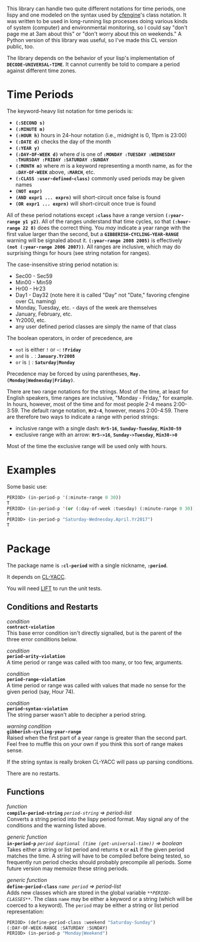 This library can handle two quite different notations for time
periods, one lispy and one modeled on the syntax used by
[cfengine](http://www.cfengine.org/)'s class notation.  It was written
to be used in long-running lisp processes doing various kinds of
system (computer) and environmental monitoring, so I could say "don't
page me at 3am about this" or "don't worry about this on weekends."  A
Python version of this library was useful, so I've made this CL
version public, too.

The library depends on the behavior of your lisp's implementation of
**`DECODE-UNIVERSAL-TIME`**.  It cannot currently be told to compare a
period against different time zones.

# Time Periods

The keyword-heavy list notation for time periods is:

 - **`(:SECOND s)`**
 - **`(:MINUTE m)`**
 - **`(:HOUR h)`** hours in 24-hour notation (i.e., midnight is 0, 11pm is 23:00)
 - **`(:DATE d)`** checks the day of the month
 - **`(:YEAR y)`**
 - **`(:DAY-OF-WEEK d)`** where *d* is one of **`:MONDAY :TUESDAY :WEDNESDAY :THURSDAY :FRIDAY :SATURDAY :SUNDAY`**
 - **`(:MONTH m)`** where *m* is a keyword representing a month name, as for the **`:DAY-OF-WEEK`** above, **`:MARCH`**, etc.
 - **`(:CLASS :user-defined-class)`** commonly used periods may be given names
 - **`(NOT expr)`**
 - **`(AND expr1 ... exprn)`** will short-circuit once false is found
 - **`(OR expr1 ... exprn)`** will short-circuit once true is found

All of these period notations except **`:class`** have a range version
**`(:year-range y1 y2)`**.  All of the ranges understand that time
cycles, so that **`(:hour-range 22 8)`** does the correct thing.  You
*may* indicate a year range with the first value larger than the
second, but a **`GIBBERISH-CYCLING-YEAR-RANGE`** warning will be
signaled about it.  **`(:year-range 2008 2005)`** is effectively
**`(not (:year-range 2006 2007))`**.  All ranges are inclusive, which
may do surprising things for hours (see string notation for ranges).

The case-insensitive string period notation is:

 - Sec00 - Sec59
 - Min00 - Min59
 - Hr00 - Hr23
 - Day1 - Day32  (note here it is called "Day" not "Date," favoring cfengine over CL naming)
 - Monday, Tuesday, etc.  - days of the week are themselves
 - January, February, etc.
 - Yr2000, etc.
 - any user defined period classes are simply the name of that class

The boolean operators, in order of precedence, are

 - `not` is either `!` or `~`:   **`!Friday`**
 - `and` is `.` :   **`January.Yr2008`**
 - `or` is `|` :  **`Saturday|Monday`**

Precedence may be forced by using parentheses, **`May.(Monday|Wednesday|Friday)`**.

There are two range notations for the strings.  Most of the time, at
least for English speakers, time ranges are inclusive, "Monday -
Friday," for example.  In hours, however, most of the time and for
most people 2-4 means 2:00-3:59.  The default range notation,
**`Hr2-4`**, however, means 2:00-4:59.  There are therefore two ways
to indicate a range with period strings:

 - inclusive range with a single dash: **`Hr5-16`**, **`Sunday-Tuesday`**, **`Min30-59`**
 - exclusive range with an arrow: **`Hr5->16`**, **`Sunday->Tuesday`**, **`Min30->0`**

Most of the time the exclusive range will be used only with hours.

# Examples

Some basic use:

```lisp
PERIOD> (in-period-p '(:minute-range 0 30))
T
PERIOD> (in-period-p '(or (:day-of-week :tuesday) (:minute-range 0 30)))
T
PERIOD> (in-period-p "Saturday-Wednesday.April.Yr2017")
T
```


# Package

The package name is **`:cl-period`** with a single nickname, **`:period`**.

It depends on [CL-YACC](http://www.pps.jussieu.fr/~jch/software/cl-yacc/).

You will need [LIFT](http://common-lisp.net/project/lift/) to run the unit tests.

## Conditions and Restarts

*condition*  
**`contract-violation`**  
  This base error condition isn't directly signalled, but is the
  parent of the three error conditions below. 

*condition*  
**`period-arity-violation`**  
  A time period or range was called with too many, or too few, arguments.

*condition*  
**`period-range-violation`**  
  A time period or range was called with values that made no sense for
  the given period (say, Hour 74). 

*condition*  
**`period-syntax-violation`**  
  The string parser wasn't able to decipher a period string.

*warning condition*  
**`gibberish-cycling-year-range`**  
  Raised when the first part of a year range is greater than the second
  part.  Feel free to muffle this on your own if you think this sort of
  range makes sense. 

If the string syntax is really broken CL-YACC will pass up parsing
conditions.

There are no restarts.

## Functions

*function*  
**`compile-period-string`** *`period-string` => period-list*  
 Converts a string period into the lispy period format.  May signal
 any of the conditions and the warning listed above. 

*generic function*  
**`in-period-p`** *`period &optional (time (get-universal-time))` => boolean*  
  Takes either a string or list period and returns **`t`** or
  **`nil`** if the given period matches the time.  A string will have
  to be compiled before being tested, so frequently run period checks
  should probably precompile all periods.  Some future version may
  memoize these string periods. 

*generic function*  
**`define-period-class`** *`name period` => period-list*  
 Adds new classes which are stored in the global variable
 *`**PERIOD-CLASSES**`*.  The class `name` may be either a keyword or
 a string (which will be coerced to a keyword).  The `period` may be
 either a string or list period representation:

```lisp
PERIOD> (define-period-class :weekend "Saturday-Sunday")
(:DAY-OF-WEEK-RANGE :SATURDAY :SUNDAY)
PERIOD> (in-period-p "Monday|Weekend")
```
